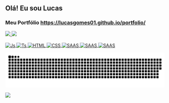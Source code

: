 ## Olá! Eu sou Lucas
### Meu Portfólio https://lucasgomes01.github.io/portfolio/

<div>
  <a href="https://github.com/lucasGomes01">
  <img height="180em" src="https://github-readme-stats.vercel.app/api/top-langs/?username=lucasGomes01&layout=compact&langs_count=7&theme=dark"/>
  <img height="180em" src="https://github-readme-stats.vercel.app/api/top-langs/?username=lucasGomes01&theme=dark"/>
</div>

<div style="display: inline_block"><br>
  <img align="center" alt="Js" height="30" src="https://img.shields.io/badge/JavaScript-F7DF1E?style=for-the-badge&logo=javascript&logoColor=black">
  <img align="center" alt="Ts" height="30" src="https://img.shields.io/badge/TypeScript-007ACC?style=for-the-badge&logo=typescript&logoColor=white">
  <img align="center" alt="HTML" height="30" src="https://img.shields.io/badge/HTML5-E34F26?style=for-the-badge&logo=html5&logoColor=white">
  <img align="center" alt="CSS" height="30" src="https://img.shields.io/badge/CSS3-1572B6?style=for-the-badge&logo=css3&logoColor=white">
  <img align="center" alt="SAAS" height="30" src="https://img.shields.io/badge/Sass-CC6699?style=for-the-badge&logo=sass&logoColor=white"> 
  <img align="center" alt="SAAS" height="30" src="https://img.shields.io/badge/React-20232A?style=for-the-badge&logo=react&logoColor=61DAFB">
  <img align="center" alt="SAAS" height="30" src="https://img.shields.io/badge/MySQL-00000F?style=for-the-badge&logo=mysql&logoColor=white">
</div>
</div>
 
  ![Snake animation](https://github.com/lucasGomes01/lucasGomes01/blob/output/github-contribution-grid-snake.svg)

</div>
 
<div>
 <a target="blank" href="https://www.linkedin.com/in/lucas-gomes-7242a6205" target="_blank"><img src="https://img.shields.io/badge/-LinkedIn-%230077B5?style=for-the-badge&logo=linkedin&logoColor=white" target="_blank"></a> 
</div>
 


